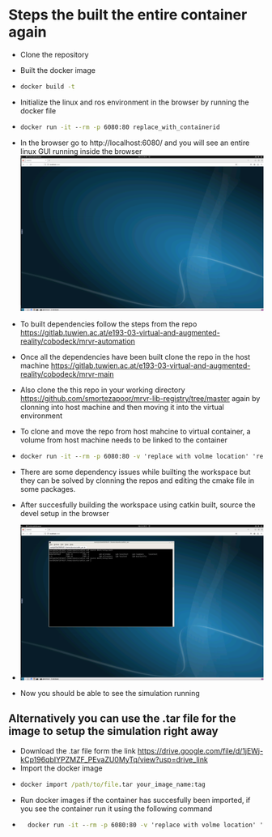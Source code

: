 # Steps the built the entire container again


- Clone the repository
- Built the docker image
- ```cmd
  docker build -t
- Initialize the linux and ros environment in the browser by running the docker file
- ```cmd
  docker run -it --rm -p 6080:80 replace_with_containerid
- In the browser go to http://localhost:6080/ and you will see an entire linux GUI running inside the browser
![Screenshot](Screenshot%20from%202024-03-26%2009-24-45.png)


- To built dependencies follow the steps from the repo https://gitlab.tuwien.ac.at/e193-03-virtual-and-augmented-reality/cobodeck/mrvr-automation
- Once all the dependencies have been built clone the repo in the host machine https://gitlab.tuwien.ac.at/e193-03-virtual-and-augmented-reality/cobodeck/mrvr-main
- Also clone the this repo in your working directory https://github.com/smortezapoor/mrvr-lib-registry/tree/master again by clonning into host machine and then moving it into the virtual environment
- To clone and move the repo from host mahcine to virtual container, a volume from host machine needs to be linked to the container
- ```cmd
  docker run -it --rm -p 6080:80 -v 'replace with volme location' 'replace with container id'
- There are some dependency issues while builting the workspace but they can be solved by clonning the repos and editing the cmake file in some packages.
- After succesfully building the workspace using catkin built, source the devel setup in the browser
- ![Screenshot](Screenshot%20from%202024-03-26%2009-37-57.png)
- Now you should be able to see the simulation running
    
## Alternatively you can use the .tar file for the image to setup the simulation right away

- Download the .tar file form the link https://drive.google.com/file/d/1jEWj-kCp196qbIYPZMZF_PEvaZU0MyTq/view?usp=drive_link
- Import the docker image
- ```cmd
  docker import /path/to/file.tar your_image_name:tag
- Run docker images if the container has succesfully been imported, if you see the container run it using the following command
- ```cmd
    docker run -it --rm -p 6080:80 -v 'replace with volme location' 'replace with container id'


